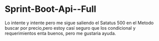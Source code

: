 # Sprint-Boot-Api--Full
Lo intente y intente pero me sigue saliendo el Satatus 500 en el Metodo  buscar por precio,pero estoy casí seguro que los condicional y requerimientos enta buenos, pero me gustaria ayuda.
 
